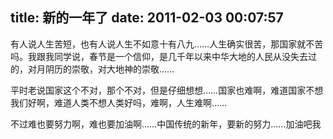 title: 新的一年了
date: 2011-02-03 00:07:57
---

有人说人生苦短，也有人说人生不如意十有八九……人生确实很苦，那国家就不苦吗。我跟我同学说，春节是一个信仰，是几千年以来中华大地的人民从没失去过的，对月阴历的崇敬，对大地神的崇敬……

平时老说国家这个不对，那个不对，但是仔细想想……国家也难啊，难道国家不想我们好啊，难道人类不想人类好吗，难啊，人生难啊……

不过难也要努力啊，难也要加油啊……中国传统的新年，要新的努力……加油吧我